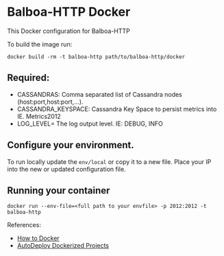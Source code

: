 Balboa-HTTP Docker
======================

This Docker configuration for Balboa-HTTP

To build the image run:

  `docker build -rm -t balboa-http path/to/balboa-http/docker`

## Required:

* CASSANDRAS: Comma separated list of Cassandra nodes (host:port,host:port,...).
* CASSANDRA_KEYSPACE: Cassandra Key Space to persist metrics into IE. Metrics2012
* LOG_LEVEL= The log output level. IE: DEBUG, INFO


## Configure your environment.

To run locally update the `env/local` or copy it to a new file.  Place your IP into the new or updated configuration
file.
## Running your container

`docker run --env-file=<full path to your envfile> -p 2012:2012 -t balboa-http`

References:
* [How to Docker](https://docs.google.com/a/socrata.com/document/d/1pSYyuf32tr-eLF6HRtBIZI5fMhpHGwrkFldsGU6F9uI/edit#heading=h.v3c2hdhylifl)
* [AutoDeploy Dockerized Projects](https://docs.google.com/a/socrata.com/document/d/1MWF-8ZJKNaurcwAuJLjcjhgYHOXDLWkKGyBGnWJdM_A/edit#)



